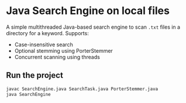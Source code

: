 # Java Search Engine on local files

A simple multithreaded Java-based search engine to scan `.txt` files in a directory for a keyword. Supports:
- Case-insensitive search
- Optional stemming using PorterStemmer
- Concurrent scanning using threads

## Run the project

```bash
javac SearchEngine.java SearchTask.java PorterStemmer.java
java SearchEngine
